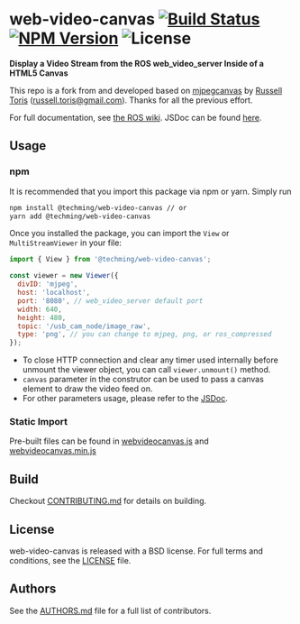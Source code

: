# web-video-canvas [![Build Status](https://img.shields.io/github/actions/workflow/status/techming/web-video-canvas/main.yml?branch=master)](https://github.com/Techming/web-video-canvas/actions) [![NPM Version](https://img.shields.io/npm/v/@techming/web-video-canvas)](https://www.npmjs.com/package/@techming/web-video-canvas) ![License](https://img.shields.io/npm/l/@techming/web-video-canvas)

**Display a Video Stream from the ROS web_video_server Inside of a HTML5 Canvas**

This repo is a fork from and developed based on [mjpegcanvas](https://github.com/rctoris/mjpegcanvasjs) by [Russell Toris](https://github.com/rctoris) (russell.toris@gmail.com). Thanks for all the previous effort.


For full documentation, see [the ROS wiki](https://wiki.ros.org/web_video_canvas). JSDoc can be found [here](https://techming.github.io/web-video-canvas/).

## Usage

### npm

It is recommended that you import this package via npm or yarn. Simply run

```bash
npm install @techming/web-video-canvas // or
yarn add @techming/web-video-canvas
```

Once you installed the package, you can import the `View` or `MultiStreamViewer` in your file:

```javascript
import { View } from '@techming/web-video-canvas';

const viewer = new Viewer({
  divID: 'mjpeg',
  host: 'localhost',
  port: '8080', // web_video_server default port
  width: 640,
  height: 480,
  topic: '/usb_cam_node/image_raw',
  type: 'png', // you can change to mjpeg, png, or ros_compressed
});
```

- To close HTTP connection and clear any timer used internally before unmount the viewer object, you can call `viewer.unmount()` method.
- `canvas` parameter in the construtor can be used to pass a canvas element to draw the video feed on.
- For other parameters usage, please refer to the [JSDoc](https://techming.github.io/web-video-canvas/).

### Static Import

Pre-built files can be found in [webvideocanvas.js](build/webvideocanvas.js) and [webvideocanvas.min.js](build/webvideocanvas.min.js)

## Build

Checkout [CONTRIBUTING.md](CONTRIBUTING.md) for details on building.

## License

web-video-canvas is released with a BSD license. For full terms and conditions, see the [LICENSE](LICENSE) file.

## Authors

See the [AUTHORS.md](AUTHORS.md) file for a full list of contributors.

